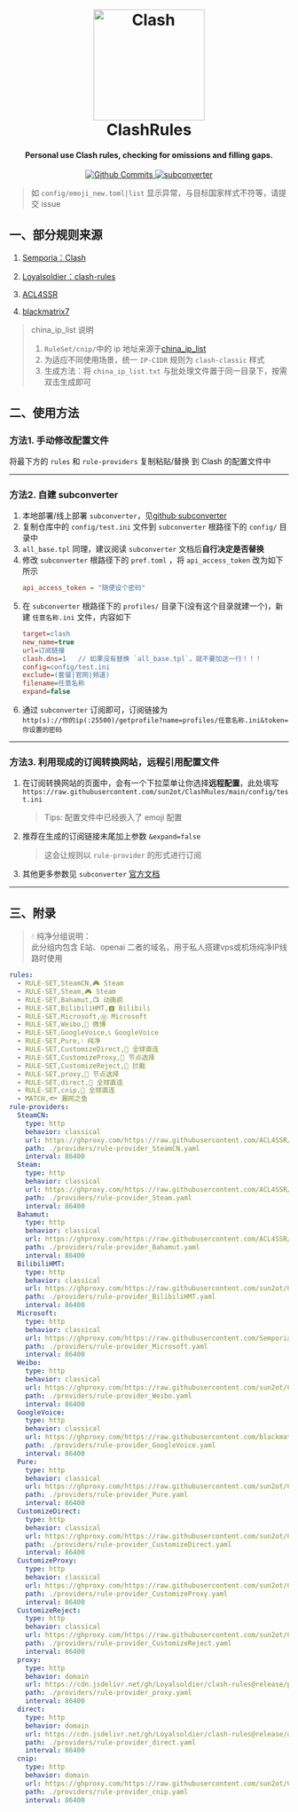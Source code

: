 <h1 align="center">
  <img src="https://github.com/Dreamacro/clash/raw/master/docs/logo.png" alt="Clash" width="200">
  <br>ClashRules<br>
</h1>

<h4 align="center">Personal use Clash rules, checking for omissions and filling gaps.</h4>

<p align="center">
  <a href="https://github.com/sun2ot/ClashRules/commits/main">
    <img src="https://img.shields.io/github/last-commit/sun2ot/ClashRules" alt="Github Commits">
  </a>
  <a href="https://github.com/tindy2013/subconverter">
    <img src="https://img.shields.io/badge/adapt-subconverter-green" alt="subconverter">
  </a>
</p>

> 如 `config/emoji_new.toml|list` 显示异常，与目标国家样式不符等，请提交 issue

## 一、部分规则来源

1. [Semporia：Clash](https://github.com/Semporia/Clash)

2. [Loyalsoldier：clash-rules](https://github.com/Loyalsoldier/clash-rules)

3. [ACL4SSR](https://github.com/ACL4SSR/ACL4SSR)

4. [blackmatrix7](https://github.com/blackmatrix7/ios_rule_script)

>china_ip_list 说明
>1. `RuleSet/cnip/`中的 ip 地址来源于[china_ip_list](https://github.com/17mon/china_ip_list)
>2. 为适应不同使用场景，统一 `IP-CIDR` 规则为 `clash-classic` 样式
>3. 生成方法：将 `china_ip_list.txt` 与批处理文件置于同一目录下，按需双击生成即可

## 二、使用方法

### 方法1. 手动修改配置文件

将最下方的 `rules` 和 `rule-providers` 复制粘贴/替换 到 Clash 的配置文件中

---

### 方法2. 自建 subconverter 

1. 本地部署/线上部署 `subconverter`，见[github·subconverter](https://github.com/tindy2013/subconverter/blob/master/README-cn.md)
2. 复制仓库中的 `config/test.ini` 文件到 `subconverter` 根路径下的 `config/` 目录中
3. `all_base.tpl` 同理，建议阅读 `subconverter` 文档后**自行决定是否替换**
4. 修改 `subconverter` 根路径下的 `pref.toml` ，将 `api_access_token` 改为如下所示
    ```toml
    api_access_token = "随便设个密码"
    ```
5. 在 `subconverter` 根路径下的 `profiles/` 目录下(没有这个目录就建一个)，新建 `任意名称.ini` 文件，内容如下
    ```ini
    target=clash
    new_name=true
    url=订阅链接
    clash.dns=1   // 如果没有替换 `all_base.tpl`，就不要加这一行！！！
    config=config/test.ini
    exclude=(套餐|官网|频道)
    filename=任意名称
    expand=false
    ```
6. 通过 `subconverter` 订阅即可，订阅链接为\
`http(s)://你的ip(:25500)/getprofile?name=profiles/任意名称.ini&token=你设置的密码`

---

### 方法3. 利用现成的订阅转换网站，远程引用配置文件

1. 在订阅转换网站的页面中，会有一个下拉菜单让你选择**远程配置**，此处填写\
`https://raw.githubusercontent.com/sun2ot/ClashRules/main/config/test.ini`
    > Tips: 配置文件中已经嵌入了 emoji 配置
2. 推荐在生成的订阅链接末尾加上参数 `&expand=false`
    > 这会让规则以 `rule-provider` 的形式进行订阅
3. 其他更多参数见 `subconverter` [官方文档](https://github.com/tindy2013/subconverter/blob/master/README-cn.md#%E8%B0%83%E7%94%A8%E8%AF%B4%E6%98%8E-%E8%BF%9B%E9%98%B6)

---

## 三、附录

> 💧 纯净分组说明：\
> 此分组内包含 E站、openai 二者的域名，用于私人搭建vps或机场纯净IP线路时使用

```yaml
rules:
  - RULE-SET,SteamCN,🎮️ Steam
  - RULE-SET,Steam,🎮️ Steam
  - RULE-SET,Bahamut,📺️ 动画疯
  - RULE-SET,BilibiliHMT,🅱 Bilibili
  - RULE-SET,Microsoft,Ⓜ️ Microsoft
  - RULE-SET,Weibo,👊 微博
  - RULE-SET,GoogleVoice,📞 GoogleVoice
  - RULE-SET,Pure,💧 纯净
  - RULE-SET,CustomizeDirect,🎯 全球直连
  - RULE-SET,CustomizeProxy,🚀 节点选择
  - RULE-SET,CustomizeReject,🛑 拦截
  - RULE-SET,proxy,🚀 节点选择
  - RULE-SET,direct,🎯 全球直连
  - RULE-SET,cnip,🎯 全球直连
  - MATCH,🐟 漏网之鱼
rule-providers:
  SteamCN:
    type: http
    behavior: classical
    url: https://ghproxy.com/https://raw.githubusercontent.com/ACL4SSR/ACL4SSR/master/Clash/Providers/Ruleset/SteamCN.yaml
    path: ./providers/rule-provider_SteamCN.yaml
    interval: 86400
  Steam:
    type: http
    behavior: classical
    url: https://ghproxy.com/https://raw.githubusercontent.com/ACL4SSR/ACL4SSR/master/Clash/Providers/Ruleset/Steam.yaml
    path: ./providers/rule-provider_Steam.yaml
    interval: 86400
  Bahamut:
    type: http
    behavior: classical
    url: https://ghproxy.com/https://raw.githubusercontent.com/ACL4SSR/ACL4SSR/master/Clash/Providers/Ruleset/Bahamut.yaml
    path: ./providers/rule-provider_Bahamut.yaml
    interval: 86400
  BilibiliHMT:
    type: http
    behavior: classical
    url: https://ghproxy.com/https://raw.githubusercontent.com/sun2ot/ClashRules/main/RuleSet/BilibiliHMT.yaml
    path: ./providers/rule-provider_BilibiliHMT.yaml
    interval: 86400
  Microsoft:
    type: http
    behavior: classical
    url: https://ghproxy.com/https://raw.githubusercontent.com/Semporia/Clash/master/Rule/Microsoft.yaml
    path: ./providers/rule-provider_Microsoft.yaml
    interval: 86400
  Weibo:
    type: http
    behavior: classical
    url: https://ghproxy.com/https://raw.githubusercontent.com/sun2ot/ClashRules/main/RuleSet/Weibo.yaml
    path: ./providers/rule-provider_Weibo.yaml
    interval: 86400
  GoogleVoice:
    type: http
    behavior: classical
    url: https://ghproxy.com/https://raw.githubusercontent.com/blackmatrix7/ios_rule_script/master/rule/Clash/GoogleVoice/GoogleVoice.yaml
    path: ./providers/rule-provider_GoogleVoice.yaml
    interval: 86400
  Pure:
    type: http
    behavior: classical
    url: https://ghproxy.com/https://raw.githubusercontent.com/sun2ot/ClashRules/main/RuleSet/Pure.yaml
    path: ./providers/rule-provider_Pure.yaml
    interval: 86400
  CustomizeDirect:
    type: http
    behavior: classical
    url: https://ghproxy.com/https://raw.githubusercontent.com/sun2ot/ClashRules/main/RuleSet/CustomizeDirect.yaml
    path: ./providers/rule-provider_CustomizeDirect.yaml
    interval: 86400
  CustomizeProxy:
    type: http
    behavior: classical
    url: https://ghproxy.com/https://raw.githubusercontent.com/sun2ot/ClashRules/main/RuleSet/CustomizeProxy.yaml
    path: ./providers/rule-provider_CustomizeProxy.yaml
    interval: 86400
  CustomizeReject:
    type: http
    behavior: classical
    url: https://ghproxy.com/https://raw.githubusercontent.com/sun2ot/ClashRules/main/RuleSet/CustomizeReject.yaml
    path: ./providers/rule-provider_CustomizeReject.yaml
    interval: 86400
  proxy:
    type: http
    behavior: domain
    url: https://cdn.jsdelivr.net/gh/Loyalsoldier/clash-rules@release/proxy.txt
    path: ./providers/rule-provider_proxy.yaml
    interval: 86400
  direct:
    type: http
    behavior: domain
    url: https://cdn.jsdelivr.net/gh/Loyalsoldier/clash-rules@release/direct.txt
    path: ./providers/rule-provider_direct.yaml
    interval: 86400
  cnip:
    type: http
    behavior: domain
    url: https://ghproxy.com/https://raw.githubusercontent.com/sun2ot/ClashRules/main/RuleSet/cnip/cnip.yaml
    path: ./providers/rule-provider_cnip.yaml
    interval: 86400
```
